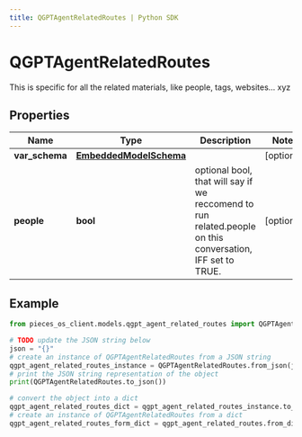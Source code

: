 ```yaml
---
title: QGPTAgentRelatedRoutes | Python SDK
---
```


# QGPTAgentRelatedRoutes

This is specific for all the related materials, like people, tags, websites... xyz

## Properties

Name | Type | Description | Notes
------------ | ------------- | ------------- | -------------
**var_schema** | [**EmbeddedModelSchema**](EmbeddedModelSchema) |  | [optional] 
**people** | **bool** | optional bool, that will say if we reccomend to run related.people on this conversation, IFF set to TRUE. | [optional] 

## Example

```python
from pieces_os_client.models.qgpt_agent_related_routes import QGPTAgentRelatedRoutes

# TODO update the JSON string below
json = "{}"
# create an instance of QGPTAgentRelatedRoutes from a JSON string
qgpt_agent_related_routes_instance = QGPTAgentRelatedRoutes.from_json(json)
# print the JSON string representation of the object
print(QGPTAgentRelatedRoutes.to_json())

# convert the object into a dict
qgpt_agent_related_routes_dict = qgpt_agent_related_routes_instance.to_dict()
# create an instance of QGPTAgentRelatedRoutes from a dict
qgpt_agent_related_routes_form_dict = qgpt_agent_related_routes.from_dict(qgpt_agent_related_routes_dict)
```


